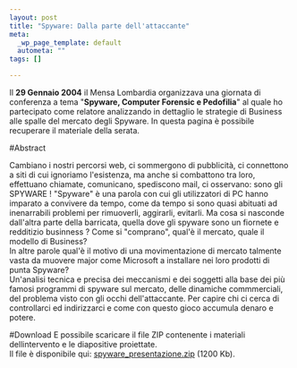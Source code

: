 ```yaml
--- 
layout: post
title: "Spyware: Dalla parte dell'attaccante"
meta: 
  _wp_page_template: default
  autometa: ""
tags: []

---
```

Il **29 Gennaio 2004** il Mensa Lombardia organizzava una giornata di conferenza a tema "**Spyware, Computer Forensic e Pedofilia**" al quale ho partecipato come relatore analizzando in dettaglio le strategie di Business alle spalle del mercato degli Spyware. In questa pagina è possibile recuperare il materiale della serata.

#Abstract

Cambiano i nostri percorsi web, ci sommergono di pubblicità, ci connettono a siti di cui ignoriamo l'esistenza, ma anche si combattono tra loro, effettuano chiamate, comunicano, spediscono mail, ci osservano: sono gli SPYWARE !
"Spyware" è una parola con cui gli utilizzatori di PC hanno imparato a convivere da tempo, come da tempo si sono quasi abituati ad inenarrabili problemi per rimuoverli, aggirarli, evitarli. Ma cosa si nasconde dall'altra parte della barricata, quella dove gli spyware sono un fiornete e redditizio businness ? Come si "comprano", qual'è il mercato, quale il modello di Business?  
In altre parole qual'è il motivo di una movimentazione di mercato talmente vasta da muovere major come Microsoft a installare nei loro prodotti di punta Spyware?  
Un'analisi tecnica e precisa dei meccanismi e dei soggetti alla base dei più famosi programmi di spyware sul mercato, delle dinamiche commmerciali, del problema visto con gli occhi dell'attaccante. Per capire chi ci cerca di controllarci ed indirizzarci e come con questo gioco accumula denaro e potere.  

#Download
E possibile scaricare il file ZIP contenente i materiali dellintervento e le diapositive proiettate.  
Il file è disponibile qui: [spyware_presentazione.zip](/download/spyware_presentazione.zip) (1200 Kb). 
